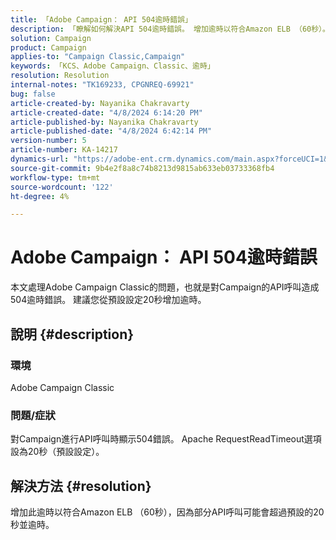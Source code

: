 ```yaml
---
title: 「Adobe Campaign： API 504逾時錯誤」
description: 「瞭解如何解決API 504逾時錯誤。 增加逾時以符合Amazon ELB （60秒）。」
solution: Campaign
product: Campaign
applies-to: "Campaign Classic,Campaign"
keywords: 「KCS、Adobe Campaign、Classic、逾時」
resolution: Resolution
internal-notes: "TK169233, CPGNREQ-69921"
bug: false
article-created-by: Nayanika Chakravarty
article-created-date: "4/8/2024 6:14:20 PM"
article-published-by: Nayanika Chakravarty
article-published-date: "4/8/2024 6:42:14 PM"
version-number: 5
article-number: KA-14217
dynamics-url: "https://adobe-ent.crm.dynamics.com/main.aspx?forceUCI=1&pagetype=entityrecord&etn=knowledgearticle&id=e03e98cb-d3f5-ee11-a1fe-6045bd006295"
source-git-commit: 9b4e2f8a8c74b8213d9815ab633eb03733368fb4
workflow-type: tm+mt
source-wordcount: '122'
ht-degree: 4%

---
```


# Adobe Campaign： API 504逾時錯誤


本文處理Adobe Campaign Classic的問題，也就是對Campaign的API呼叫造成504逾時錯誤。 建議您從預設設定20秒增加逾時。

## 說明 {#description}


### 環境

Adobe Campaign Classic

### 問題/症狀

對Campaign進行API呼叫時顯示504錯誤。 Apache RequestReadTimeout選項設為20秒（預設設定）。


## 解決方法 {#resolution}


增加此逾時以符合Amazon ELB （60秒），因為部分API呼叫可能會超過預設的20秒並逾時。
